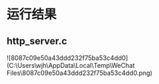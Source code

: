 # 运行结果

## http_server.c

![8087c09e50a43ddd232f75ba53c4dd0](C:\Users\wjh\AppData\Local\Temp\WeChat Files\8087c09e50a43ddd232f75ba53c4dd0.png)